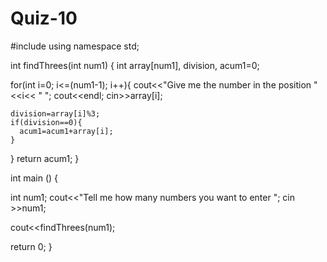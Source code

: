 # Quiz-10
#include <iostream>
using namespace std;

int findThrees(int num1) {
  int array[num1], division, acum1=0;

  for(int i=0; i<=(num1-1); i++){
    cout<<"Give me the number in the position  " <<i<< " ";
    cout<<endl;
    cin>>array[i];

    division=array[i]%3;
    if(division==0){
      acum1=acum1+array[i];
    }
  }
return acum1;
}


int main () {

  int num1;
  cout<<"Tell me how many numbers you want to enter "; cin >>num1;

  cout<<findThrees(num1);

  return 0;
}

